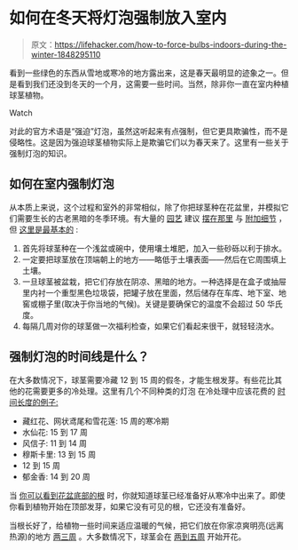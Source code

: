 # 如何在冬天将灯泡强制放入室内

> 原文：<https://lifehacker.com/how-to-force-bulbs-indoors-during-the-winter-1848295110>

看到一些绿色的东西从雪地或寒冷的地方露出来，这是春天最明显的迹象之一。但是看到我们还没到冬天的一个月，这需要一些时间。当然，除非你一直在室内种植球茎植物。

Watch

对此的官方术语是“强迫”灯泡，虽然这听起来有点强制，但它更具欺骗性，而不是侵略性。这是因为强迫球茎植物实际上是欺骗它们以为春天来了。这里有一些关于强制灯泡的知识。

## 如何在室内强制灯泡

从本质上来说，这个过程和室外的非常相似，除了你把球茎种在花盆里，并模拟它们需要生长的古老黑暗的冬季环境。有大量的 [园艺](https://www.gardeningetc.com/advice/how-to-force-bulbs-indoors) 建议 [摆在那里](https://www.almanac.com/forcing-bulbs-indoors-winter-blooms) 与 [附加细节](https://www.bhg.com/gardening/flowers/bulbs/forcing-spring-bulbs/) ，但 [这里是最基本的](https://www.gardeningetc.com/advice/how-to-force-bulbs-indoors) :

1.  首先将球茎种在一个浅盆或碗中，使用壤土堆肥，加入一些砂砾以利于排水。
2.  一定要把球茎放在顶端朝上的地方——略低于土壤表面——然后在它周围填上土壤。
3.  一旦球茎被盆栽，把它们存放在阴凉、黑暗的地方。一种选择是在盒子或抽屉里内衬一个重型黑色垃圾袋，把罐子放在里面，然后储存在车库、地下室、地窖或棚子里(取决于你当地的气候)。关键是要确保它的温度不会超过 50 华氏度。
4.  每隔几周对你的球茎做一次福利检查，如果它们看起来很干，就轻轻浇水。

## 强制灯泡的时间线是什么？

在大多数情况下，球茎需要冷藏 12 到 15 周的假冬，才能生根发芽。有些花比其他的花需要更多的冷处理。这里有几个不同种类的灯泡 在冷处理中应该花费的 [时间长度的例子:](https://www.almanac.com/forcing-bulbs-indoors-winter-blooms)

*   藏红花、网状鸢尾和雪花莲: 15 周的寒冷期
*   水仙花: 15 到 17 周
*   风信子: 11 到 14 周
*   穆斯卡里: 13 到 15 周
*   12 到 15 周
*   郁金香: 14 到 20 周

当 [你可以看到花盆底部的根](https://www.almanac.com/forcing-bulbs-indoors-winter-blooms) 时，你就知道球茎已经准备好从寒冷中出来了。即使你看到植物开始在顶部发芽，如果它没有可见的根，它还没有准备好。

当根长好了，给植物一些时间来适应温暖的气候，把它们放在你家凉爽明亮(远离热源)的地方 [两三周](https://www.almanac.com/forcing-bulbs-indoors-winter-blooms) 。大多数情况下，球茎会在 [两到五周](https://www.almanac.com/forcing-bulbs-indoors-winter-blooms) 开始开花。
